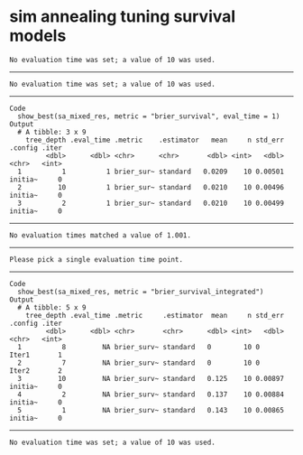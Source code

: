 # sim annealing tuning survival models 

    No evaluation time was set; a value of 10 was used.

---

    No evaluation time was set; a value of 10 was used.

---

    Code
      show_best(sa_mixed_res, metric = "brier_survival", eval_time = 1)
    Output
      # A tibble: 3 x 9
        tree_depth .eval_time .metric    .estimator   mean     n std_err .config .iter
             <dbl>      <dbl> <chr>      <chr>       <dbl> <int>   <dbl> <chr>   <int>
      1          1          1 brier_sur~ standard   0.0209    10 0.00501 initia~     0
      2         10          1 brier_sur~ standard   0.0210    10 0.00496 initia~     0
      3          2          1 brier_sur~ standard   0.0210    10 0.00499 initia~     0

---

    No evaluation times matched a value of 1.001.

---

    Please pick a single evaluation time point.

---

    Code
      show_best(sa_mixed_res, metric = "brier_survival_integrated")
    Output
      # A tibble: 5 x 9
        tree_depth .eval_time .metric     .estimator  mean     n std_err .config .iter
             <dbl>      <dbl> <chr>       <chr>      <dbl> <int>   <dbl> <chr>   <int>
      1          8         NA brier_surv~ standard   0        10 0       Iter1       1
      2          7         NA brier_surv~ standard   0        10 0       Iter2       2
      3         10         NA brier_surv~ standard   0.125    10 0.00897 initia~     0
      4          2         NA brier_surv~ standard   0.137    10 0.00884 initia~     0
      5          1         NA brier_surv~ standard   0.143    10 0.00865 initia~     0

---

    No evaluation time was set; a value of 10 was used.

